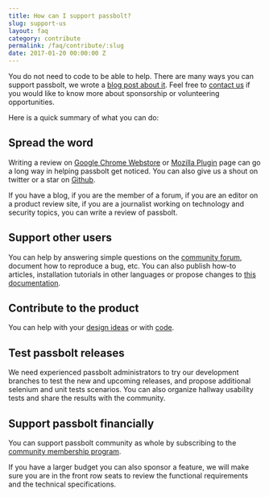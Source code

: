 ```yaml
---
title: How can I support passbolt?
slug: support-us
layout: faq
category: contribute
permalink: /faq/contribute/:slug
date: 2017-01-20 00:00:00 Z
---
```

You do not need to code to be able to help. There are many ways you can support passbolt, we wrote a
[blog post about it](https://medium.com/passbolt/are-you-doing-your-part-5d1b68e12f35).
Feel free to [contact us](mailto:contact@passbolt.com) if you would like to know more about 
sponsorship or volunteering opportunities. 

Here is a quick summary of what you can do:

## Spread the word

Writing a review on [Google Chrome Webstore](https://chrome.google.com/webstore/detail/passbolt-open-source-pass/didegimhafipceonhjepacocaffmoppf) or 
[Mozilla Plugin](https://addons.mozilla.org/en-US/firefox/addon/passbolt/reviews/) page can go a long 
way in helping passbolt get noticed. You can also give us a shout on twitter or a star 
on [Github](http://github.com/passbolt/).

If you have a blog, if you are the member of a forum, if you are an editor on a product review site, 
if you are a journalist working on technology and security topics, you can write a review of passbolt.

## Support other users

You can help by answering simple questions on the [community forum](https://community.passbolt.com),
document how to reproduce a bug, etc. You can also publish how-to articles, installation tutorials in 
other languages or propose changes to [this documentation](https://github.com/passbolt/passbolt_help).

## Contribute to the product

You can help with your [design ideas](/faq/contribute/design-contribution)
or with [code](/faq/contribute/code-contribution).

## Test passbolt releases

We need experienced passbolt administrators to try our development branches to test the new and upcoming 
releases, and propose additional selenium and unit tests scenarios.
You can also organize hallway usability tests and share the results with the community.

## Support passbolt financially

You can support passbolt community as whole by subscribing to the 
[community membership program](https://www.passbolt.com/services/community).

If you have a larger budget you can also sponsor a feature, we will make sure you are in the
front row seats to review the functional requirements and the technical specifications. 

